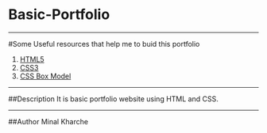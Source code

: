 # Basic-Portfolio
---

#Some Useful resources that help me to buid this portfolio
1. [HTML5](https://www.w3schools.com/html/html5_intro.asp)
2. [CSS3](https://www.w3schools.com/css/default.asp)
3. [CSS Box Model](https://developer.mozilla.org/en-US/docs/Learn/CSS/Introduction_to_CSS/Box_model)

---

##Description
It is basic portfolio website using HTML and CSS. 

---

##Author
Minal Kharche